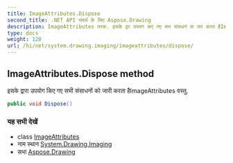 ```yaml
---
title: ImageAttributes.Dispose
second_title: .NET API संदर्भ के लिए Aspose.Drawing
description: ImageAttributes तरक. इसके द्वर उपयग कए गए सभ संसधनं क जर करत हैImageAttributes वस्तु.
type: docs
weight: 120
url: /hi/net/system.drawing.imaging/imageattributes/dispose/
---
```

## ImageAttributes.Dispose method

इसके द्वारा उपयोग किए गए सभी संसाधनों को जारी करता हैImageAttributes वस्तु.

```csharp
public void Dispose()
```

### यह सभी देखें

* class [ImageAttributes](../)
* नाम स्थान [System.Drawing.Imaging](../../imageattributes/)
* सभा [Aspose.Drawing](../../../)


